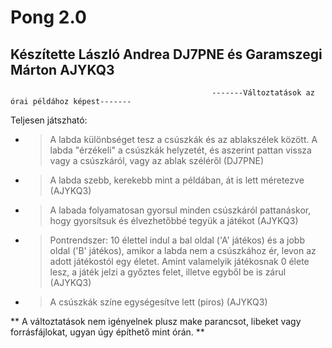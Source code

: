 # Pong 2.0

## Készítette László Andrea DJ7PNE és Garamszegi Márton AJYKQ3

                                                 -------Változtatások az órai példához képest-------
                                                          
Teljesen játszható:
 * > A labda különbséget tesz a csúszkák és az ablakszélek között. A labda "érzékeli" a csúszkák helyzetét,
  és aszerint pattan vissza vagy a csúszkáról, vagy az ablak széléről (DJ7PNE)
  
  * > A labda szebb, kerekebb mint a példában, át is lett méretezve (AJYKQ3)
  
  * > A labada folyamatosan gyorsul minden csúszkáról pattanáskor, hogy gyorsítsuk és élvezhetőbbé tegyük a játékot (AJYKQ3)
  
  * > Pontrendszer: 10 élettel indul a bal oldal ('A' játékos) és a jobb oldal ('B' játékos), amikor a labda nem a csúszkához ér, levon az adott játékostól egy életet.
  Amint valamelyik játékosnak 0 élete lesz, a játék jelzi a győztes felet, illetve egyből be is zárul (AJYKQ3)
  
  * > A csúszkák színe egységesítve lett (piros) (AJYKQ3)
  
  ** A változtatások nem igényelnek plusz make parancsot, libeket vagy forrásfájlokat, ugyan úgy építhető mint órán. **

